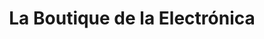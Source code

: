 ---
title: "La Boutique de la Electrónica"
url: /madrid/la-boutique-de-la-electronica/
shop: electrónica
---
